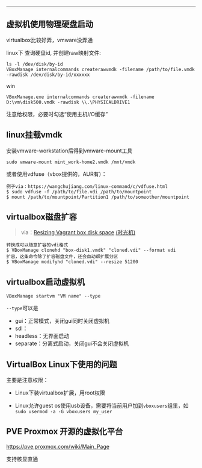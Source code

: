 

---

## 虚拟机使用物理硬盘启动

virtualbox比较好弄，vmware没弄通

linux下 查询硬盘id, 并创建raw映射文件:
```
ls -l /dev/disk/by-id
VBoxManage internalcommands createrawvmdk -filename /path/to/file.vmdk -rawdisk /dev/disk/by-id/xxxxxx
```

win
```
VBoxManage.exe internalcommands createrawvmdk -filename D:\vm\disk500.vmdk -rawdisk \\.\PHYSICALDRIVE1
```

注意给权限，必要时勾选“使用主机I/O缓存”


## linux挂载vmdk

安装vmware-workstation后得到vmware-mount工具

```
sudo vmware-mount mint_work-home2.vmdk /mnt/vmdk
```

或者使用vdfuse（vbox提供的，AUR有）：

```shell
例子via：https://wangchujiang.com/linux-command/c/vdfuse.html
$ sudo vdfuse -f /path/to/file.vdi /path/to/mountpoint
$ mount /path/to/mountpoint/Partition1 /path/to/someother/mountpoint
```

## virtualbox磁盘扩容

> via：[Resizing Vagrant box disk space](https://tuhrig.de/resizing-vagrant-box-disk-space) [(时光机)](https://web.archive.org/web/20210614112344/https://tuhrig.de/resizing-vagrant-box-disk-space/)

```
转换成可以随意扩容的vdi格式
$ VBoxManage clonehd "box-disk1.vmdk" "cloned.vdi" --format vdi
扩容，这条命令除了扩容磁盘文件，还会自动帮扩展分区
$ VBoxManage modifyhd "cloned.vdi" --resize 51200
```



## virtualbox启动虚拟机

```
VBoxManage startvm "VM name" --type 
```
`--type`可以是

* gui：正常模式，关闭gui同时关闭虚拟机
* sdl：
* headless：无界面启动
* separate：分离式启动，关闭gui不会关闭虚拟机

## VirtualBox Linux下使用的问题

主要是注意权限：

- Linux下装virtualbox扩展，用root权限

- Linux允许guest os使用usb设备，需要将当前用户加到`vboxusers`组里，如`sudo usermod -a -G vboxusers my_user`

  

## PVE Proxmox 开源的虚拟化平台

<https://pve.proxmox.com/wiki/Main_Page>

支持核显直通

